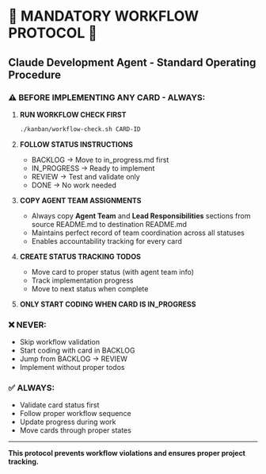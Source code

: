 # 🚨 MANDATORY WORKFLOW PROTOCOL 🚨

## Claude Development Agent - Standard Operating Procedure

### ⚠️ BEFORE IMPLEMENTING ANY CARD - ALWAYS:

1. **RUN WORKFLOW CHECK FIRST**
   ```bash
   ./kanban/workflow-check.sh CARD-ID
   ```

2. **FOLLOW STATUS INSTRUCTIONS**
   - BACKLOG → Move to in_progress.md first
   - IN_PROGRESS → Ready to implement
   - REVIEW → Test and validate only
   - DONE → No work needed

3. **COPY AGENT TEAM ASSIGNMENTS**
   - Always copy **Agent Team** and **Lead Responsibilities** sections from source README.md to destination README.md
   - Maintains perfect record of team coordination across all statuses
   - Enables accountability tracking for every card

4. **CREATE STATUS TRACKING TODOS**
   - Move card to proper status (with agent team info)
   - Track implementation progress
   - Move to next status when complete

5. **ONLY START CODING WHEN CARD IS IN_PROGRESS**

### ❌ NEVER:
- Skip workflow validation
- Start coding with card in BACKLOG
- Jump from BACKLOG → REVIEW
- Implement without proper todos

### ✅ ALWAYS:
- Validate card status first
- Follow proper workflow sequence
- Update progress during work
- Move cards through proper states

---

**This protocol prevents workflow violations and ensures proper project tracking.**
